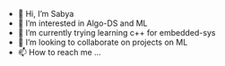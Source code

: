 - 👋 Hi, I’m Sabya
- 👀 I’m interested in Algo-DS and ML
- 🌱 I’m currently trying learning c++ for embedded-sys
- 💞️ I’m looking to collaborate on projects on ML
- 📫 How to reach me ...

<!---
sabya-in/sabya-in is a ✨ special ✨ repository because its `README.md` (this file) appears on your GitHub profile.
You can click the Preview link to take a look at your changes.
--->
